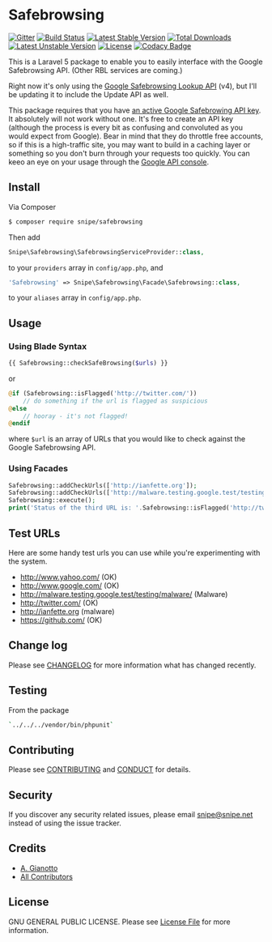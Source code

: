 # Safebrowsing
[![Gitter](https://badges.gitter.im/Join%20Chat.svg)](https://gitter.im/snipe/safebrowsing?utm_source=badge&utm_medium=badge&utm_campaign=pr-badge&utm_content=badge) [![Build Status](https://travis-ci.org/snipe/Safebrowsing.svg?branch=master)](https://travis-ci.org/snipe/Safebrowsing) [![Latest Stable Version](https://poser.pugx.org/snipe/safebrowsing/v/stable.svg)](https://packagist.org/packages/snipe/safebrowsing) [![Total Downloads](https://poser.pugx.org/snipe/safebrowsing/downloads.svg)](https://packagist.org/packages/snipe/safebrowsing) [![Latest Unstable Version](https://poser.pugx.org/snipe/safebrowsing/v/unstable.svg)](https://packagist.org/packages/snipe/safebrowsing) [![License](https://poser.pugx.org/snipe/safebrowsing/license.svg)](https://packagist.org/packages/snipe/safebrowsing) [![Codacy Badge](https://api.codacy.com/project/badge/Grade/eb21765a140141e6828035a376733a80)](https://www.codacy.com/app/snipe/Safebrowsing?utm_source=github.com&amp;utm_medium=referral&amp;utm_content=snipe/Safebrowsing&amp;utm_campaign=Badge_Grade)

This is a Laravel 5 package to enable you to easily interface with the Google Safebrowsing API. (Other RBL services are coming.)

Right now it's only using the [Google Safebrowsing Lookup API](https://developers.google.com/safe-browsing/v4/lookup-api) (v4), but I'll be updating it to include the Update API as well.

This package requires that you have [an active Google Safebrowing API key](https://developers.google.com/safe-browsing/v4/get-started). It absolutely will not work without one. It's free to create an API key (although the process is every bit as confusing and convoluted as you would expect from Google). Bear in mind that they do throttle free accounts, so if this is a high-traffic site, you may want to build in a caching layer or something so you don't burn through your requests too quickly. You can keeo an eye on your usage through the [Google API console](https://console.developers.google.com/apis/api/safebrowsing.googleapis.com/usage).



## Install

Via Composer

``` bash
$ composer require snipe/safebrowsing
```

Then add

``` php
Snipe\Safebrowsing\SafebrowsingServiceProvider::class,
```

to your `providers` array in `config/app.php`, and

``` php
'Safebrowsing' => Snipe\Safebrowsing\Facade\Safebrowsing::class,
```

to your `aliases` array in `config/app.php`.


## Usage

### Using Blade Syntax

``` php
{{ Safebrowsing::checkSafeBrowsing($urls) }}
```

or

``` php
@if (Safebrowsing::isFlagged('http://twitter.com/'))
    // do something if the url is flagged as suspicious
@else
    // hooray - it's not flagged!
@endif
```



where `$url` is an array of URLs that you would like to check against the Google Safebrowsing API.

### Using Facades
``` php
Safebrowsing::addCheckUrls(['http://ianfette.org']);
Safebrowsing::addCheckUrls(['http://malware.testing.google.test/testing/malware/']);
Safebrowsing::execute();
print('Status of the third URL is: '.Safebrowsing::isFlagged('http://twitter.com/'));
```

## Test URLs

Here are some handy test urls you can use while you're experimenting with the system.

- http://www.yahoo.com/ (OK)
- http://www.google.com/ (OK)
- http://malware.testing.google.test/testing/malware/ (Malware)
- http://twitter.com/ (OK)
- http://ianfette.org (malware)
- https://github.com/ (OK)

## Change log

Please see [CHANGELOG](CHANGELOG.md) for more information what has changed recently.

## Testing

From the package

``` bash
`../../../vendor/bin/phpunit`
```

## Contributing

Please see [CONTRIBUTING](CONTRIBUTING.md) and [CONDUCT](CONDUCT.md) for details.

## Security

If you discover any security related issues, please email snipe@snipe.net instead of using the issue tracker.

## Credits

- [A. Gianotto][link-author]
- [All Contributors][link-contributors]

## License

GNU GENERAL PUBLIC LICENSE. Please see [License File](LICENSE.md) for more information.

[ico-version]: https://img.shields.io/packagist/v/snipe/safebrowsing.svg?style=flat-square
[ico-license]: https://img.shields.io/badge/license-MIT-brightgreen.svg?style=flat-square
[ico-travis]: https://img.shields.io/travis/snipe/safebrowsing/master.svg?style=flat-square
[ico-scrutinizer]: https://img.shields.io/scrutinizer/coverage/g/snipe/safebrowsing.svg?style=flat-square
[ico-code-quality]: https://img.shields.io/scrutinizer/g/snipe/safebrowsing.svg?style=flat-square
[ico-downloads]: https://img.shields.io/packagist/dt/snipe/safebrowsing.svg?style=flat-square

[link-packagist]: https://packagist.org/packages/snipe/safebrowsing
[link-travis]: https://travis-ci.org/snipe/safebrowsing
[link-scrutinizer]: https://scrutinizer-ci.com/g/snipe/safebrowsing/code-structure
[link-code-quality]: https://scrutinizer-ci.com/g/snipe/safebrowsing
[link-downloads]: https://packagist.org/packages/snipe/safebrowsing
[link-author]: https://github.com/snipe
[link-contributors]: ../../contributors
